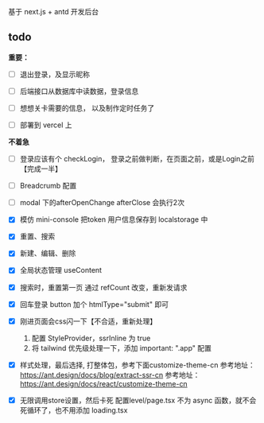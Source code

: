 基于 next.js + antd 开发后台


## todo


**重要：**

- [ ] 退出登录，及显示昵称
- [ ] 后端接口从数据库中读数据，登录信息
- [ ] 想想关卡需要的信息， 以及制作定时任务了
- [ ] 部署到 vercel 上




**不着急**
- [ ] 登录应该有个 checkLogin，  登录之前做判断，在页面之前，或是Login之前【完成一半】
- [ ] Breadcrumb 配置
- [ ] modal 下的afterOpenChange  afterClose 会执行2次

- [x] 模仿 mini-console 把token 用户信息保存到 localstorage 中
- [x] 重置、搜索
- [x] 新建、编辑、删除
- [x] 全局状态管理 useContent
- [x] 搜索时，重置第一页
  通过 refCount 改变，重新发请求
- [x] 回车登录
  button 加个  htmlType="submit" 即可
- [x] 刚进页面会css闪一下【不合适，重新处理】
  1. 配置 StyleProvider，ssrInline 为 true
  1. 将 tailwind 优先级处理一下，添加  important: ".app" 配置
- [x] 样式处理，最后选择, 打整体包，参考下面customize-theme-cn
  参考地址：https://ant.design/docs/blog/extract-ssr-cn
  参考地址：https://ant.design/docs/react/customize-theme-cn
- [x] 无限调用store设置，然后卡死
  配置level/page.tsx 不为 async 函数，就不会死循环了，也不用添加 loading.tsx